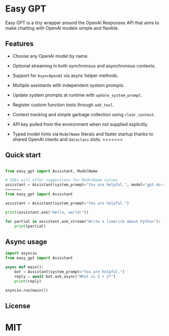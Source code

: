 # Easy GPT

Easy GPT is a tiny wrapper around the OpenAI Responses API that aims to make
chatting with OpenAI models simple and flexible.

## Features

- Choose any OpenAI model by name.
- Optional streaming in both synchronous and asynchronous contexts.
- Support for `AsyncOpenAI` via async helper methods.
- Multiple assistants with independent system prompts.
- Update system prompts at runtime with `update_system_prompt`.
- Register custom function tools through `add_tool`.
- Context tracking and simple garbage collection using `clear_context`.
- API key pulled from the environment when not supplied explicitly.

- Typed model hints via `ModelName` literals and faster startup thanks to
  shared OpenAI clients and `dataclass` slots.
=======

## Quick start

```python

from easy_gpt import Assistant, ModelName

# IDEs will offer suggestions for ModelName values
assistant = Assistant(system_prompt="You are helpful.", model="gpt-4o-mini")
=======
from easy_gpt import Assistant

assistant = Assistant(system_prompt="You are helpful.")

print(assistant.ask("Hello, world!"))

for partial in assistant.ask_stream("Write a limerick about Python"):
    print(partial)
```

## Async usage

```python
import asyncio
from easy_gpt import Assistant

async def main():
    bot = Assistant(system_prompt="You are helpful.")
    reply = await bot.ask_async("What is 2 + 2?")
    print(reply)

asyncio.run(main())
```

## License

MIT
=======


